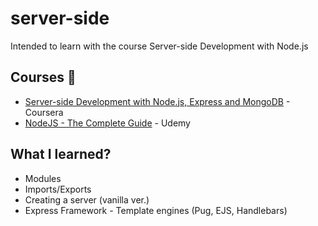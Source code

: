 # server-side

Intended to learn with the course Server-side Development with Node.js

## Courses 🌱

- [Server-side Development with Node.js, Express and MongoDB](https://www.coursera.org/learn/server-side-nodejs/home/welcome) - Coursera
- [NodeJS - The Complete Guide](https://www.udemy.com/course/nodejs-the-complete-guide/) - Udemy

## What I learned?

- Modules
- Imports/Exports
- Creating a server (vanilla ver.)
- Express Framework - Template engines (Pug, EJS, Handlebars)
